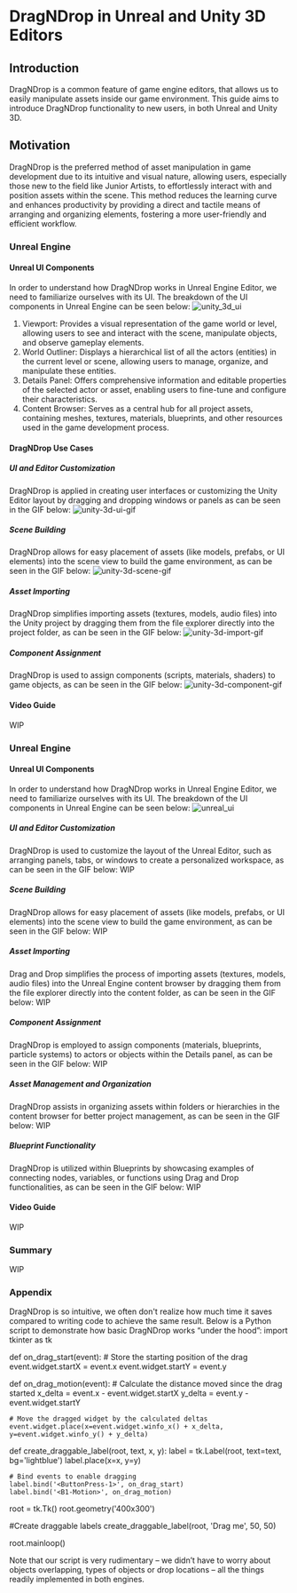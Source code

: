 # DragNDrop in Unreal and Unity 3D Editors
## Introduction
DragNDrop is a common feature of game engine editors, that allows us to easily manipulate assets inside our game environment. This guide aims to introduce DragNDrop functionality to new users, in both Unreal and Unity 3D. 
## Motivation
DragNDrop is the preferred method of asset manipulation in game development due to its intuitive and visual nature, allowing users, especially those new to the field like Junior Artists, to effortlessly interact with and position assets within the scene. This method reduces the learning curve and enhances productivity by providing a direct and tactile means of arranging and organizing elements, fostering a more user-friendly and efficient workflow.
### Unreal Engine
#### Unreal UI Components
In order to understand how DragNDrop works in Unreal Engine Editor, we need to familiarize ourselves with its UI. The breakdown of the UI components in Unreal Engine can be seen below:
![unity_3d_ui](https://github.com/Klinch994/dragndrop/assets/156119593/8f54b2e2-2250-49be-b279-0248b808fd09)
1.	Viewport: Provides a visual representation of the game world or level, allowing users to see and interact with the scene, manipulate objects, and observe gameplay elements.
2.	World Outliner: Displays a hierarchical list of all the actors (entities) in the current level or scene, allowing users to manage, organize, and manipulate these entities.
3.	Details Panel: Offers comprehensive information and editable properties of the selected actor or asset, enabling users to fine-tune and configure their characteristics.
4.	Content Browser: Serves as a central hub for all project assets, containing meshes, textures, materials, blueprints, and other resources used in the game development process.
#### DragNDrop Use Cases
##### UI and Editor Customization
DragNDrop is applied in creating user interfaces or customizing the Unity Editor layout by dragging and dropping windows or panels as can be seen in the GIF below:
![unity-3d-ui-gif](https://github.com/Klinch994/dragndrop/assets/156119593/4112bef0-b2cc-4a4d-8283-6ffd114112e3)
##### Scene Building
DragNDrop allows for easy placement of assets (like models, prefabs, or UI elements) into the scene view to build the game environment, as can be seen in the GIF below:
![unity-3d-scene-gif](https://github.com/Klinch994/dragndrop/assets/156119593/9bd5e451-38cc-4412-937f-c3afbbfbc4b8)
##### Asset Importing
DragNDrop simplifies importing assets (textures, models, audio files) into the Unity project by dragging them from the file explorer directly into the project folder, as can be seen in the GIF below:
![unity-3d-import-gif](https://github.com/Klinch994/dragndrop/assets/156119593/6191a274-c43b-4096-ba4e-eef790c82f62)
##### Component Assignment
DragNDrop is used to assign components (scripts, materials, shaders) to game objects, as can be seen in the GIF below:
![unity-3d-component-gif](https://github.com/Klinch994/dragndrop/assets/156119593/6e1c94aa-e9f6-4610-9a7e-1bcb7dd5b574)
#### Video Guide
WIP
### Unreal Engine
#### Unreal UI Components
In order to understand how DragNDrop works in Unreal Engine Editor, we need to familiarize ourselves with its UI. The breakdown of the UI components in Unreal Engine can be seen below:
![unreal_ui](https://github.com/Klinch994/dragndrop/assets/156119593/ba663940-1b1a-4adf-a8bb-b7d467423c0c)
##### UI and Editor Customization
DragNDrop is used to customize the layout of the Unreal Editor, such as arranging panels, tabs, or windows to create a personalized workspace, as can be seen in the GIF below:
WIP
##### Scene Building
DragNDrop allows for easy placement of assets (like models, prefabs, or UI elements) into the scene view to build the game environment, as can be seen in the GIF below:
WIP
##### Asset Importing
Drag and Drop simplifies the process of importing assets (textures, models, audio files) into the Unreal Engine content browser by dragging them from the file explorer directly into the content folder, as can be seen in the GIF below:
WIP
##### Component Assignment
DragNDrop is employed to assign components (materials, blueprints, particle systems) to actors or objects within the Details panel, as can be seen in the GIF below:
WIP
##### Asset Management and Organization
DragNDrop assists in organizing assets within folders or hierarchies in the content browser for better project management, as can be seen in the GIF below:
WIP
##### Blueprint Functionality
DragNDrop is utilized within Blueprints by showcasing examples of connecting nodes, variables, or functions using Drag and Drop functionalities, as can be seen in the GIF below:
WIP
#### Video Guide
WIP
### Summary
WIP
### Appendix
DragNDrop is so intuitive, we often don't realize how much time it saves compared to writing code to achieve the same result. Below is a Python script to demonstrate how basic DragNDrop works “under the hood”:
import tkinter as tk

def on_drag_start(event):
    # Store the starting position of the drag
    event.widget.startX = event.x
    event.widget.startY = event.y

def on_drag_motion(event):
    # Calculate the distance moved since the drag started
    x_delta = event.x - event.widget.startX
    y_delta = event.y - event.widget.startY

    # Move the dragged widget by the calculated deltas
    event.widget.place(x=event.widget.winfo_x() + x_delta, y=event.widget.winfo_y() + y_delta)

def create_draggable_label(root, text, x, y):
    label = tk.Label(root, text=text, bg='lightblue')
    label.place(x=x, y=y)

    # Bind events to enable dragging
    label.bind('<ButtonPress-1>', on_drag_start)
    label.bind('<B1-Motion>', on_drag_motion)

root = tk.Tk()
root.geometry('400x300')

#Create draggable labels
create_draggable_label(root, 'Drag me', 50, 50)

root.mainloop()

Note that our script is very rudimentary – we didn’t have to worry about objects overlapping, types of objects or drop locations – all the things readily implemented in both engines.
